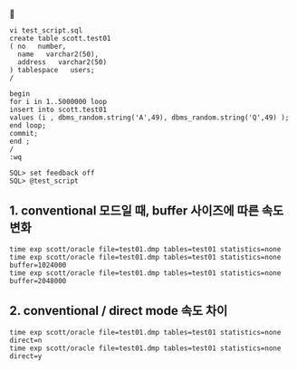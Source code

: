 💙

```shell
vi test_script.sql
create table scott.test01
( no   number,
  name   varchar2(50),
  address   varchar2(50)
) tablespace   users;
/

begin
for i in 1..5000000 loop
insert into scott.test01
values (i , dbms_random.string('A',49), dbms_random.string('Q',49) );
end loop;
commit;
end ;
/
:wq

SQL> set feedback off
SQL> @test_script
```



## 1. conventional 모드일 때, buffer 사이즈에 따른 속도 변화

```shell
time exp scott/oracle file=test01.dmp tables=test01 statistics=none
time exp scott/oracle file=test01.dmp tables=test01 statistics=none buffer=1024000
time exp scott/oracle file=test01.dmp tables=test01 statistics=none buffer=2048000
```

## 2. conventional / direct mode 속도 차이

```shell
time exp scott/oracle file=test01.dmp tables=test01 statistics=none direct=n
time exp scott/oracle file=test01.dmp tables=test01 statistics=none direct=y
```

